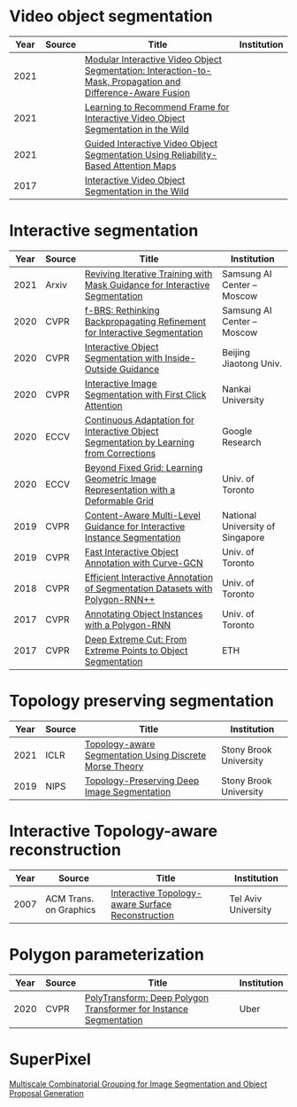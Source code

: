 # Video object segmentation
|Year|Source|Title|Institution|
|----|----|----|----|
|2021||[Modular Interactive Video Object Segmentation: Interaction-to-Mask, Propagation and Difference-Aware Fusion](https://arxiv.org/pdf/2103.07941v3.pdf)||
|2021||[Learning to Recommend Frame for Interactive Video Object Segmentation in the Wild](https://arxiv.org/pdf/2103.10391.pdf)||
|2021||[Guided Interactive Video Object Segmentation Using Reliability-Based Attention Maps](https://openaccess.thecvf.com/content/CVPR2021/papers/Heo_Guided_Interactive_Video_Object_Segmentation_Using_Reliability-Based_Attention_Maps_CVPR_2021_paper.pdf)||
|2017||[Interactive Video Object Segmentation in the Wild](https://arxiv.org/pdf/1801.00269.pdf)||

# Interactive segmentation

|Year|Source|Title|Institution|
|----|----|----|----|
|2021|Arxiv|[Reviving Iterative Training with Mask Guidance for Interactive Segmentation](https://arxiv.org/pdf/2102.06583.pdf)|Samsung AI Center – Moscow|
|2020|CVPR|[f-BRS: Rethinking Backpropagating Refinement for Interactive Segmentation](https://arxiv.org/pdf/2001.10331.pdf)|Samsung AI Center – Moscow|
|2020|CVPR|[Interactive Object Segmentation with Inside-Outside Guidance](https://openaccess.thecvf.com/content_CVPR_2020/papers/Zhang_Interactive_Object_Segmentation_With_Inside-Outside_Guidance_CVPR_2020_paper.pdf)|Beijing Jiaotong Univ.|
|2020|CVPR|[Interactive Image Segmentation with First Click Attention](https://openaccess.thecvf.com/content_CVPR_2020/papers/Lin_Interactive_Image_Segmentation_With_First_Click_Attention_CVPR_2020_paper.pdf)| Nankai University|
|2020|ECCV|[Continuous Adaptation for Interactive Object Segmentation by Learning from Corrections](https://www.ecva.net/papers/eccv_2020/papers_ECCV/papers/123610562.pdf)|Google Research|
|2020|ECCV|[Beyond Fixed Grid: Learning Geometric Image Representation with a Deformable Grid](https://arxiv.org/pdf/2008.09269.pdf)|Univ. of Toronto|
|2019|CVPR|[Content-Aware Multi-Level Guidance for Interactive Instance Segmentation](https://openaccess.thecvf.com/content_CVPR_2019/papers/Majumder_Content-Aware_Multi-Level_Guidance_for_Interactive_Instance_Segmentation_CVPR_2019_paper.pdf)|National University of Singapore|
|2019|CVPR|[Fast Interactive Object Annotation with Curve-GCN](https://arxiv.org/pdf/1903.06874.pdf)|Univ. of Toronto|
|2018|CVPR|[Efficient Interactive Annotation of Segmentation Datasets with Polygon-RNN++](https://arxiv.org/pdf/1803.09693.pdf)|Univ. of Toronto|
|2017|CVPR|[Annotating Object Instances with a Polygon-RNN](http://www.cs.toronto.edu/polyrnn/poly_cvpr17/polyrnn_paper.pdf)|Univ. of Toronto|
|2017|CVPR|[Deep Extreme Cut: From Extreme Points to Object Segmentation](https://arxiv.org/pdf/1711.09081.pdf)|ETH|

# Topology preserving segmentation
|Year|Source|Title|Institution|
|----|----|----|----|
|2021|ICLR|[Topology-aware Segmentation Using Discrete Morse Theory](https://arxiv.org/pdf/2103.09992.pdf)|Stony Brook University|
|2019|NIPS|[Topology-Preserving Deep Image Segmentation](https://papers.nips.cc/paper/2019/file/2d95666e2649fcfc6e3af75e09f5adb9-Paper.pdf)|Stony Brook University|


# Interactive Topology-aware reconstruction
|Year|Source|Title|Institution|
|----|----|----|----|
|2007|ACM Trans. on Graphics|[Interactive Topology-aware Surface Reconstruction](http://citeseerx.ist.psu.edu/viewdoc/download?doi=10.1.1.701.2293&rep=rep1&type=pdf)|Tel Aviv University|

# Polygon parameterization
|Year|Source|Title|Institution|
|----|----|----|----|
|2020|CVPR|[PolyTransform: Deep Polygon Transformer for Instance Segmentation](https://openaccess.thecvf.com/content_CVPR_2020/papers/Liang_PolyTransform_Deep_Polygon_Transformer_for_Instance_Segmentation_CVPR_2020_paper.pdf)|Uber|

# SuperPixel
[Multiscale Combinatorial Grouping for Image Segmentation and Object Proposal Generation](https://arxiv.org/pdf/1503.00848.pdf)
